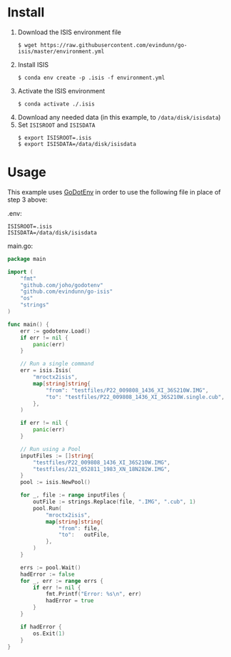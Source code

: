# Install
1. Download the ISIS environment file
   ```console
   $ wget https://raw.githubusercontent.com/evindunn/go-isis/master/environment.yml
   ```
2. Install ISIS
    ```console
    $ conda env create -p .isis -f environment.yml
    ```
3. Activate the ISIS environment
   ```console
   $ conda activate ./.isis
   ```
4. Download any needed data (in this example, to `/data/disk/isisdata`)
5. Set `ISISROOT` and `ISISDATA`
    ```console
    $ export ISISROOT=.isis
    $ export ISISDATA=/data/disk/isisdata
    ```

# Usage
This example uses [GoDotEnv](https://github.com/joho/godotenv)
in order to use the following file in place of step 3 above:

.env:
```dotenv
ISISROOT=.isis
ISISDATA=/data/disk/isisdata
```

main.go:
```go
package main

import (
	"fmt"
	"github.com/joho/godotenv"
	"github.com/evindunn/go-isis"
	"os"
	"strings"
)

func main() {
	err := godotenv.Load()
	if err != nil {
		panic(err)
	}

	// Run a single command
	err = isis.Isis(
		"mroctx2isis",
		map[string]string{
			"from": "testfiles/P22_009808_1436_XI_36S210W.IMG",
			"to": "testfiles/P22_009808_1436_XI_36S210W.single.cub",
		},
	)

	if err != nil {
		panic(err)
	}

	// Run using a Pool
	inputFiles := []string{
		"testfiles/P22_009808_1436_XI_36S210W.IMG",
		"testfiles/J21_052811_1983_XN_18N282W.IMG",
	}
	pool := isis.NewPool()

	for _, file := range inputFiles {
		outFile := strings.Replace(file, ".IMG", ".cub", 1)
		pool.Run(
			"mroctx2isis",
			map[string]string{
				"from": file,
				"to":   outFile,
			},
		)
	}

	errs := pool.Wait()
	hadError := false
	for _, err := range errs {
		if err != nil {
			fmt.Printf("Error: %s\n", err)
			hadError = true
		}
	}

	if hadError {
		os.Exit(1)
	}
}
```